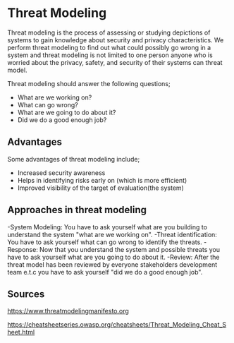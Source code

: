 # Threat Modeling

Threat modeling is the process of assessing or studying depictions of systems to gain knowledge about security and privacy characteristics. We perform threat modeling to find out what could possibly go wrong in a system and threat modeling is not limited to one person anyone who is worried about the privacy, safety, and security of their systems can threat model.

Threat modeling should answer the following questions;
- What are we working on?
- What can go wrong?
- What are we going to do about it?
- Did we do a good enough job?

## Advantages 
Some advantages of threat modeling include;
- Increased security awareness
- Helps in identifying risks early on (which is more efficient)
- Improved visibility of the target of evaluation(the system)

## Approaches in threat modeling
-System Modeling: You have to ask yourself what are you building to understand the system "what are we working on".
-Threat identification: You have to ask yourself what can go wrong to identify the threats.
-Response: Now that you understand the system and possible threats you have to ask yourself what are you going to do about it.
-Review: After the threat model has been reviewed by everyone stakeholders development team e.t.c you have to ask yourself "did we do a good enough job".

## Sources
https://www.threatmodelingmanifesto.org

https://cheatsheetseries.owasp.org/cheatsheets/Threat_Modeling_Cheat_Sheet.html
